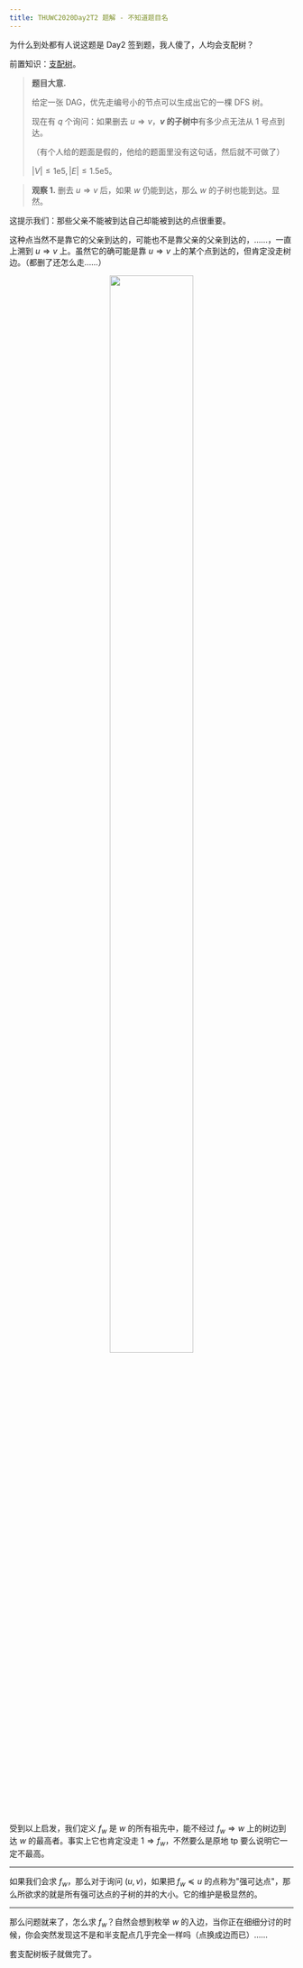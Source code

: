 ```yaml
---
title: THUWC2020Day2T2 题解 - 不知道题目名
---
```


为什么到处都有人说这题是 Day2 签到题，我人傻了，人均会支配树？

前置知识：[支配树](https://xyix.github.io/posts/?&postname=domination-tree)。

> **题目大意.**
>
> 给定一张 DAG，优先走编号小的节点可以生成出它的一棵 DFS 树。
>
> 现在有 $q$ 个询问：如果删去 $u\Rightarrow v$，**$v$ 的子树中**有多少点无法从 $1$ 号点到达。
>
> （有个人给的题面是假的，他给的题面里没有这句话，然后就不可做了）
>
> $|V|\le 1\text{e}5,|E|\le 1.5\text{e}5$。

> **观察 1.** 删去 $u\Rightarrow v$ 后，如果 $w$ 仍能到达，那么 $w$ 的子树也能到达。显然。

这提示我们：那些父亲不能被到达自己却能被到达的点很重要。

这种点当然不是靠它的父亲到达的，可能也不是靠父亲的父亲到达的，……，一直上溯到 $u\Rightarrow v$ 上。虽然它的确可能是靠 $u\Rightarrow v$ 上的某个点到达的，但肯定没走树边。（都删了还怎么走……）

<center><div style="width:60%;margin:0"><img src="https://xyix.github.io/images/thuwc-2020-2-2-1.png" style="width: 70%" alt=""></div></center>

受到以上启发，我们定义 $f_w$ 是 $w$ 的所有祖先中，能不经过 $f_w\Rightarrow w$ 上的树边到达 $w$ 的最高者。事实上它也肯定没走 $1\Rightarrow f_w$，不然要么是原地 tp 要么说明它一定不最高。

----

如果我们会求 $f_w$，那么对于询问 $(u,v)$，如果把 $f_w\preceq u$ 的点称为"强可达点"，那么所欲求的就是所有强可达点的子树的并的大小。它的维护是极显然的。

----

那么问题就来了，怎么求 $f_w$？自然会想到枚举 $w$ 的入边，当你正在细细分讨的时候，你会突然发现这不是和半支配点几乎完全一样吗（点换成边而已）……

套支配树板子就做完了。